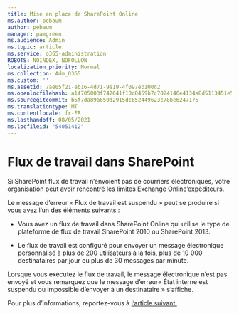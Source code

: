 ```yaml
---
title: Mise en place de SharePoint Online
ms.author: pebaum
author: pebaum
manager: pamgreen
ms.audience: Admin
ms.topic: article
ms.service: o365-administration
ROBOTS: NOINDEX, NOFOLLOW
localization_priority: Normal
ms.collection: Adm_O365
ms.custom: ''
ms.assetid: 7ae05f21-eb16-4d71-9e19-4f097eb100d2
ms.openlocfilehash: a14705003f742641f10c8459b7c7024146e4134a8d5113451e5732cef7326484
ms.sourcegitcommit: b5f7da89a650d2915dc652449623c78be6247175
ms.translationtype: MT
ms.contentlocale: fr-FR
ms.lasthandoff: 08/05/2021
ms.locfileid: "54051412"
---
```

# <a name="workflows-in-sharepoint"></a>Flux de travail dans SharePoint

Si SharePoint flux de travail n’envoient pas de courriers électroniques, votre organisation peut avoir rencontré les limites Exchange Online’expéditeurs.

Le message d’erreur « Flux de travail est suspendu » peut se produire si vous avez l’un des éléments suivants :

- Vous avez un flux de travail dans SharePoint Online qui utilise le type de plateforme de flux de travail SharePoint 2010 ou SharePoint 2013.

- Le flux de travail est configuré pour envoyer un message électronique personnalisé à plus de 200 utilisateurs à la fois, plus de 10 000 destinataires par jour ou plus de 30 messages par minute.

Lorsque vous exécutez le flux de travail, le message électronique n’est pas envoyé et vous remarquez que le message d’erreur« État interne est suspendu ou impossible d’envoyer à un destinataire » s’affiche.

Pour plus d’informations, reportez-vous à [l’article suivant.](https://docs.microsoft.com/sharepoint/support/workflows/configured-workflow-fails-running)

